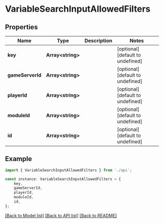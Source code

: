 # VariableSearchInputAllowedFilters


## Properties

Name | Type | Description | Notes
------------ | ------------- | ------------- | -------------
**key** | **Array&lt;string&gt;** |  | [optional] [default to undefined]
**gameServerId** | **Array&lt;string&gt;** |  | [optional] [default to undefined]
**playerId** | **Array&lt;string&gt;** |  | [optional] [default to undefined]
**moduleId** | **Array&lt;string&gt;** |  | [optional] [default to undefined]
**id** | **Array&lt;string&gt;** |  | [optional] [default to undefined]

## Example

```typescript
import { VariableSearchInputAllowedFilters } from './api';

const instance: VariableSearchInputAllowedFilters = {
    key,
    gameServerId,
    playerId,
    moduleId,
    id,
};
```

[[Back to Model list]](../README.md#documentation-for-models) [[Back to API list]](../README.md#documentation-for-api-endpoints) [[Back to README]](../README.md)
